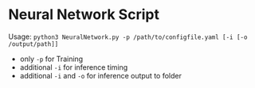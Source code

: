 # Neural Network Script
Usage:
`python3 NeuralNetwork.py -p /path/to/configfile.yaml [-i [-o /output/path]]`

* only `-p` for Training
* additional `-i` for inference timing
* additional `-i` and `-o` for inference output to folder
